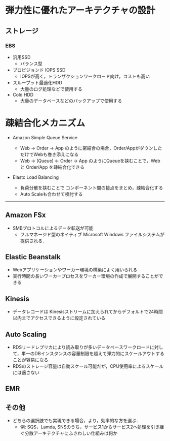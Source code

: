 # 弾力性に優れたアーキテクチャの設計

## ストレージ

### EBS

- 汎用SSD
  - バランス型
- プロビジョンド IOPS SSD
  - IOPSが高く，トランザクションワークロード向け，コストも高い
- スループット最適化HDD
  - 大量のログ処理などで使用する
- Cold HDD
  - 大量のデータベースなどのバックアップで使用する

# 疎結合化メカニズム

- Amazon Simple Queue Service
  - Web -> Order -> App のように密結合の場合，Order/AppがダウンしただけでWebも巻き添えになる
  - Web -> (Queue) <- Order -> App のようにQueueを挟むことで，Web と Order/App を疎結合化できる

- Elastc Load Balancing
  - 負荷分散を挟むことで コンポーネント間の接点をまとめ，疎結合化する
  - Auto Scaleも合わせて検討する

---
## Amazon FSx

- SMBプロトコルによるデータ転送が可能
  - フルマネージド型のネイティブ Microsoft Windows ファイルシステムが提供される．

## Elastic Beanstalk

- Webアプリケーションやワーカー環境の構築によく用いられる
- 実行時間の長いワーカープロセスをワーカー環境の作成で展開することができる

## Kinesis

- データレコードは Kinesisストリームに加えられてからデフォルトで24時間以内までアクセスできるように設定されている

## Auto Scaling

- RDSリードレプリカにより読み取りが多いデータベースワークロードに対して，単一のDBインスタンスの容量制限を超えて弾力的にスケールアウトすることが容易になる
- RDSのストレージ容量は自動スケール可能だが，CPU使用率によるスケールには適さない

## EMR



## その他

- どちらの選択肢でも実現できる場合，より，効率的な方を選ぶ．
  - 例: SQS，Lamda, SNSのうち，サービス1からサービス2へ処理を引き継ぐ分散アーキテクチャにふさわしい仕組みは何か
